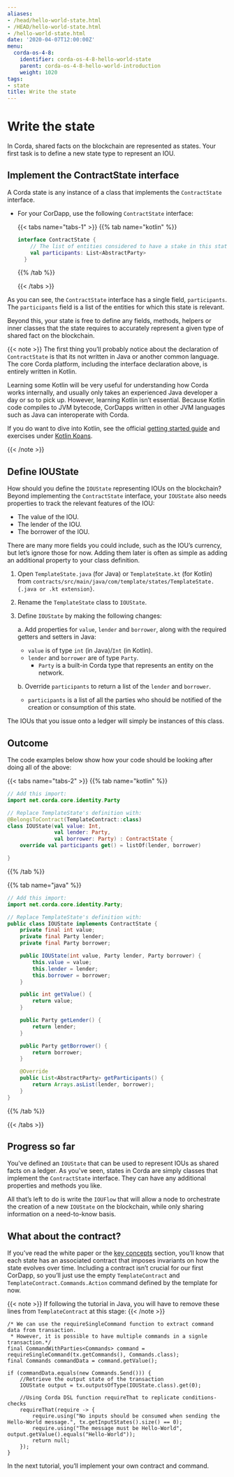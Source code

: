 ```yaml
---
aliases:
- /head/hello-world-state.html
- /HEAD/hello-world-state.html
- /hello-world-state.html
date: '2020-04-07T12:00:00Z'
menu:
  corda-os-4-8:
    identifier: corda-os-4-8-hello-world-state
    parent: corda-os-4-8-hello-world-introduction
    weight: 1020
tags:
- state
title: Write the state
---
```


# Write the state

In Corda, shared facts on the blockchain are represented as states. Your first task is to define a new state type to
represent an IOU.


## Implement the ContractState interface

A Corda state is any instance of a class that implements the `ContractState` interface.

* For your CorDapp, use the following `ContractState` interface:

  {{< tabs name="tabs-1" >}}
  {{% tab name="kotlin" %}}
  ```kotlin
  interface ContractState {
      // The list of entities considered to have a stake in this state.
      val participants: List<AbstractParty>
    }
    ```
    {{% /tab %}}

    {{< /tabs >}}

As you can see, the `ContractState` interface has a single field, `participants`. The `participants` field is a list of the
entities for which this state is relevant.

Beyond this, your state is free to define any fields, methods, helpers or inner classes that the state requires to accurately
represent a given type of shared fact on the blockchain.

{{< note >}}
The first thing you’ll probably notice about the declaration of `ContractState` is that its not written in Java
or another common language. The core Corda platform, including the interface declaration above, is entirely written
in Kotlin.

Learning some Kotlin will be very useful for understanding how Corda works internally, and usually only takes an
experienced Java developer a day or so to pick up. However, learning Kotlin isn’t essential. Because Kotlin code
compiles to JVM bytecode, CorDapps written in other JVM languages such as Java can interoperate with Corda.

If you do want to dive into Kotlin, see the official
[getting started guide](https://kotlinlang.org/docs/tutorials/) and exercises under
[Kotlin Koans](https://kotlinlang.org/docs/tutorials/koans.html).

{{< /note >}}

## Define IOUState

How should you define the `IOUState` representing IOUs on the blockchain? Beyond implementing the `ContractState`
interface, your `IOUState` also needs properties to track the relevant features of the IOU:

* The value of the IOU.
* The lender of the IOU.
* The borrower of the IOU.

There are many more fields you could include, such as the IOU’s currency, but let’s ignore those for now. Adding them
later is often as simple as adding an additional property to your class definition.

1. Open `TemplateState.java` (for Java) or `TemplateState.kt` (for Kotlin) from `contracts/src/main/java/com/template/states/TemplateState.{.java or .kt extension}`.

2. Rename the `TemplateState` class to `IOUState`.

3. Define `IOUState` by making the following changes:

   a. Add properties for `value`, `lender` and `borrower`, along with the required getters and setters in Java:
    * `value` is of type `int` (in Java)/`Int` (in Kotlin).
    * `lender` and `borrower` are of type `Party`.
        * `Party` is a built-in Corda type that represents an entity on the network.

   b. Override `participants` to return a list of the `lender` and `borrower`.
    * `participants` is a list of all the parties who should be notified of the creation or consumption of this state.

The IOUs that you issue onto a ledger will simply be instances of this class.

## Outcome

The code examples below show how your code should be looking after doing all of the above:


{{< tabs name="tabs-2" >}}
{{% tab name="kotlin" %}}
```kotlin
// Add this import:
import net.corda.core.identity.Party

// Replace TemplateState's definition with:
@BelongsToContract(TemplateContract::class)
class IOUState(val value: Int,
               val lender: Party,
               val borrower: Party) : ContractState {
    override val participants get() = listOf(lender, borrower)

}

```
{{% /tab %}}



{{% tab name="java" %}}
```java
// Add this import:
import net.corda.core.identity.Party;

// Replace TemplateState's definition with:
public class IOUState implements ContractState {
    private final int value;
    private final Party lender;
    private final Party borrower;

    public IOUState(int value, Party lender, Party borrower) {
        this.value = value;
        this.lender = lender;
        this.borrower = borrower;
    }

    public int getValue() {
        return value;
    }

    public Party getLender() {
        return lender;
    }

    public Party getBorrower() {
        return borrower;
    }

    @Override
    public List<AbstractParty> getParticipants() {
        return Arrays.asList(lender, borrower);
    }
}

```
{{% /tab %}}

{{< /tabs >}}

## Progress so far

You've defined an `IOUState` that can be used to represent IOUs as shared facts on a ledger. As you've seen, states in
Corda are simply classes that implement the `ContractState` interface. They can have any additional properties and
methods you like.

All that’s left to do is write the `IOUFlow` that will allow a node to orchestrate the creation of a new `IOUState`
on the blockchain, while only sharing information on a need-to-know basis.


## What about the contract?

If you’ve read the white paper or the [key concepts](key-concepts.md) section, you’ll know that each state has an associated contract that
imposes invariants on how the state evolves over time. Including a contract isn’t crucial for our first CorDapp, so
you’ll just use the empty `TemplateContract` and `TemplateContract.Commands.Action` command defined by the template
for now.

{{< note >}}
If following the tutorial in Java, you will have to remove these lines from `TemplateContract` at this stage:
{{< /note >}}

```
/* We can use the requireSingleCommand function to extract command data from transaction.
 * However, it is possible to have multiple commands in a signle transaction.*/
final CommandWithParties<Commands> command = requireSingleCommand(tx.getCommands(), Commands.class);
final Commands commandData = command.getValue();

if (commandData.equals(new Commands.Send())) {
    //Retrieve the output state of the transaction
    IOUState output = tx.outputsOfType(IOUState.class).get(0);

    //Using Corda DSL function requireThat to replicate conditions-checks
    requireThat(require -> {
        require.using("No inputs should be consumed when sending the Hello-World message.", tx.getInputStates().size() == 0);
        require.using("The message must be Hello-World", output.getValue().equals("Hello-World"));
        return null;
    });
}
```


In the next tutorial, you’ll implement your own contract and command.
